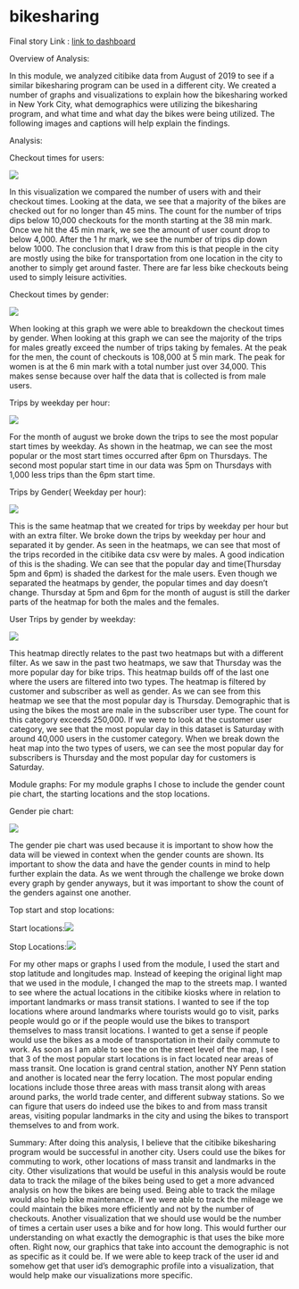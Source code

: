 # bikesharing
Final story Link : [link to dashboard](https://public.tableau.com/app/profile/derek.lescarbeau/viz/Tableau_Challenge_16420418850980/Story1?publish=yes)

Overview of Analysis:

In this module, we analyzed citibike data from August of 2019 to see if a similar bikesharing program can be used in a different city. We created a number of graphs and visualizations to explain how the bikesharing worked in New York City, what demographics were utilizing the bikesharing program, and what time and what day the bikes were being utilized. The following images and captions will help explain the findings. 

Analysis:

Checkout times for users:

![](Resources/Trip_Duration.PNG)

In this visualization we compared the number of users with and their checkout times. Looking at the data, we see that a majority of the bikes are checked out for no longer than 45 mins. The count for the number of trips dips below 10,000 checkouts for the month starting at the 38 min mark. Once we hit the 45 min mark, we see the amount of user count drop to below 4,000. After the 1 hr mark, we see the number of trips dip down below 1000. The conclusion that I draw from this is that people in the city are mostly using the bike for transportation from one location in the city to another to simply get around faster. There are far less bike checkouts being used to simply leisure activities.

Checkout times by gender:

![](Resources/Checkout_times_by_gender.PNG)

When looking at this graph we were able to breakdown the checkout times by gender. When looking at this graph we can see the majority of the trips for males greatly exceed the number of trips taking by females. At the peak for the men, the count of checkouts is 108,000 at 5 min mark. The peak for women is at the 6 min mark with a total number just over 34,000. This makes sense because over half the data that is collected is from male users. 

Trips by weekday per hour:

![](Resources/Trips_weekday_hour.PNG)

For the month of august we broke down the trips to see the most popular start times by weekday. As shown in the heatmap, we can see the most popular or the most start times occurred after 6pm on Thursdays. The second most popular start time in our data was 5pm on Thursdays with 1,000 less trips than the 6pm start time. 

Trips by Gender( Weekday per hour):

![](Resources/Trips_weekday_hour_gender.PNG)

This is the same heatmap that we created for trips by weekday per hour but with an extra filter. We broke down the trips by weekday per hour and separated it by gender. As seen in the heatmaps, we can see that most of the trips recorded in the citibike data csv were by males. A good indication of this is the shading. We can see that the popular day and time(Thursday 5pm and 6pm) is shaded the darkest for the male users. Even though we separated the heatmaps by gender, the popular times and day doesn’t change.  Thursday at 5pm and 6pm for the month of august is still the darker parts of the heatmap for both the males and the females. 

User Trips by gender by weekday:

![](Resources/User_type.PNG)

This heatmap directly relates to the past two heatmaps but with a different filter. As we saw in the past two heatmaps, we saw that Thursday was the more popular day for bike trips. This heatmap builds off of the last one where the users are filtered into two types. The heatmap is filtered by customer and subscriber as well as gender. As we can see from this heatmap we see that the most popular day is Thursday. Demographic that is using the bikes the most are male in the subscriber user type. The count for this category exceeds 250,000. If we were to look at the customer user category, we see that the most popular day in this dataset is Saturday with around 40,000 users in the customer category. When we break down the heat map into the two types of users, we can see the most popular day for subscribers is Thursday and the most popular day for customers is Saturday. 

Module graphs:
For my module graphs I chose to include the gender count pie chart, the starting locations and the stop locations. 

Gender pie chart:

![](Resources/Gender_total.PNG)

The gender pie chart was used because it is important to show how the data will be viewed in context when the gender counts are shown. Its important to show the data and have the gender counts in mind to help further explain the data. As we went through the challenge we broke down every graph by gender anyways, but it was important to show the count of the genders against one another. 

Top start and stop locations:

Start locations:![](Resources/start_location.PNG) 

Stop Locations:![](Resources/End_locations.PNG)

For my other maps or graphs I used from the module, I used the start and stop latitude and longitudes map. Instead of keeping the original light map that we used in the module, I changed the map to the streets map. I wanted to see where the actual locations in the citibike kiosks where in relation to important landmarks or mass transit stations. I wanted to see if the top locations where around landmarks where tourists would go to visit, parks people would go or if the people would use the bikes to transport themselves to mass transit locations. I wanted to get a sense if people would use the bikes as a mode of transportation in their daily commute to work. 
As soon as I am able to see the on the street level of the map, I see that 3 of the most popular start locations is in fact located near areas of mass transit. One location is grand central station, another NY Penn station and another is located near the ferry location. 
The most popular ending locations include those three areas with mass transit along with areas around parks, the world trade center, and different subway stations. So we can figure that users do indeed use the bikes to and from mass transit areas, visiting popular landmarks in the city and using the bikes to transport themselves to and from work. 


Summary:
After doing this analysis, I believe that the citibike bikesharing program would be successful in another city. Users could use the bikes for commuting to work, other locations of mass transit and landmarks in the city. 
Other visulizations that would be useful in this analysis would be route data to track the milage of the bikes being used to get a more advanced analysis on how the bikes are being used. Being able to track the milage would also help bike maintenance. If we were able to track the mileage we could maintain the bikes more efficiently and not by the number of checkouts. Another visualization that we should use would be the number of times a certain user uses a bike and for how long. This would further our understanding on what exactly the demographic is that uses the bike more often. Right now, our graphics that take into account the demographic is not as specific as it could be. If we were able to keep track of the user id and somehow get that user id’s demographic profile into a visualization, that would help make our visualizations more specific. 

